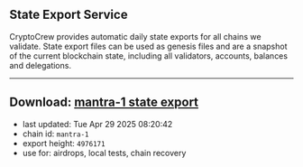 ## State Export Service
CryptoCrew provides automatic daily state exports for all chains we validate. State export files can be used as genesis files and are a snapshot of the current blockchain state, including all validators, accounts, balances and delegations.

---
**Download: [mantra-1 state export](https://dl-eu2.ccvalidators.com/SERVICE/mantrachain/mantra-1_export_4976171.json)**
---

- last updated: Tue Apr 29 2025 08:20:42
- chain id: `mantra-1`
- export height: `4976171`
- use for: airdrops, local tests, chain recovery
